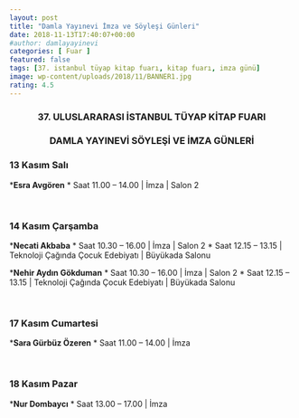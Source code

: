 ```yaml
---
layout: post
title: "Damla Yayınevi İmza ve Söyleşi Günleri"
date: 2018-11-13T17:40:07+00:00
#author: damlayayinevi
categories: [ Fuar ]
featured: false
tags: [37. istanbul tüyap kitap fuarı, kitap fuarı, imza günü]
image: wp-content/uploads/2018/11/BANNER1.jpg
rating: 4.5
---
```

<h3 style="text-align: center;">
  37. ULUSLARARASI İSTANBUL TÜYAP KİTAP FUARI
</h3>

<h3 style="text-align: center;">
  DAMLA YAYINEVİ SÖYLEŞİ VE İMZA GÜNLERİ
</h3>

###

### 13 Kasım Salı

  ***Esra Avgören**
      * Saat 11.00 &#8211; 14.00 | İmza | Salon 2

&nbsp;

### 14 Kasım Çarşamba

  ***Necati Akbaba**
      * Saat 10.30 &#8211; 16.00 | İmza | Salon 2
      * Saat 12.15 &#8211; 13.15 | Teknoloji Çağında Çocuk Edebiyatı | Büyükada Salonu

  ***Nehir Aydın Gökduman** 
      * Saat 10.30 &#8211; 16.00 | İmza | Salon 2
      * Saat 12.15 &#8211; 13.15 | Teknoloji Çağında Çocuk Edebiyatı | Büyükada Salonu

&nbsp;

### 17 Kasım Cumartesi

  ***Sara Gürbüz Özeren**
      * Saat 11.00 &#8211; 14.00 | İmza

&nbsp;

### 18 Kasım Pazar

  ***Nur Dombaycı**
      * Saat 13.00 &#8211; 17.00 | İmza